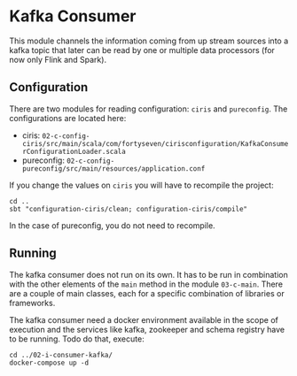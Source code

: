 # Kafka Consumer

This module channels the information coming from up stream sources into a kafka topic that later can be read by one or 
multiple data processors (for now only Flink and Spark).

## Configuration

There are two modules for reading configuration: `ciris` and `pureconfig`.
The configurations are located here:
- ciris: `02-c-config-ciris/src/main/scala/com/fortyseven/cirisconfiguration/KafkaConsumerConfigurationLoader.scala`
- pureconfig: `02-c-config-pureconfig/src/main/resources/application.conf`

If you change the values on `ciris` you will have to recompile the project:
```shell
cd ..
sbt "configuration-ciris/clean; configuration-ciris/compile"
```

In the case of pureconfig, you do not need to recompile.

## Running

The kafka consumer does not run on its own. It has to be run in combination with the other elements of the `main` method
in the module `03-c-main`. There are a couple of main classes, each for a specific combination of libraries or frameworks.

The kafka consumer need a docker environment available in the scope of execution and the services like kafka, zookeeper 
and schema registry have to be running. Todo do that, execute:
```shell
cd ../02-i-consumer-kafka/
docker-compose up -d
```
